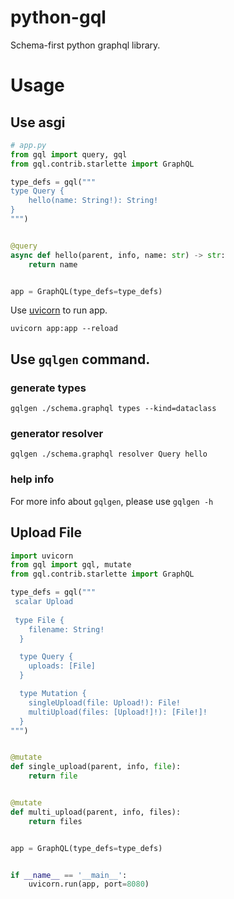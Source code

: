 # python-gql

Schema-first python graphql library.

# Usage

## Use asgi

```python
# app.py
from gql import query, gql
from gql.contrib.starlette import GraphQL

type_defs = gql("""
type Query {
    hello(name: String!): String!
}
""")


@query
async def hello(parent, info, name: str) -> str:
    return name


app = GraphQL(type_defs=type_defs)
```

Use [uvicorn](https://www.uvicorn.org) to run app.

`uvicorn app:app --reload`

## Use `gqlgen` command.

### generate types

`gqlgen ./schema.graphql types --kind=dataclass`

### generator resolver

`gqlgen ./schema.graphql resolver Query hello`

### help info

For more info about `gqlgen`, please use `gqlgen -h`

## Upload File

```python
import uvicorn
from gql import gql, mutate
from gql.contrib.starlette import GraphQL

type_defs = gql("""
 scalar Upload
 
 type File {
    filename: String!
  }

  type Query {
    uploads: [File]
  }

  type Mutation {
    singleUpload(file: Upload!): File!
    multiUpload(files: [Upload!]!): [File!]!
  }
""")


@mutate
def single_upload(parent, info, file):
    return file


@mutate
def multi_upload(parent, info, files):
    return files


app = GraphQL(type_defs=type_defs)


if __name__ == '__main__':
    uvicorn.run(app, port=8080)

```
